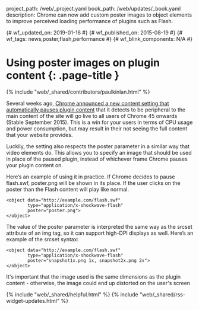 project_path: /web/_project.yaml
book_path: /web/updates/_book.yaml
description: Chrome can now add custom poster images to object elements to improve perceived loading performance of plugins such as Flash.

{# wf_updated_on: 2019-01-16 #}
{# wf_published_on: 2015-08-19 #}
{# wf_tags: news,poster,flash,performance #}
{# wf_blink_components: N/A #}


# Using poster images on plugin content {: .page-title }

{% include "web/_shared/contributors/paulkinlan.html" %}



Several weeks ago, [Chrome announced a new content setting that automatically pauses plugin content](http://chrome.blogspot.com/2015/06/better-battery-life-for-your-laptop.html)
that it detects to be peripheral to the main content of the site will go live to all users of Chrome 45 onwards (Stable September 2015).
This is a win for your users in terms of CPU usage and power consumption, but may result in their not seeing the full content
that your website provides.

Luckily, the setting also respects the poster parameter in a similar way that video elements do.
This allows you to specify an image that should be used in place of the paused plugin, instead of
whichever frame Chrome pauses your plugin content on.

Here’s an example of using it in practice. If Chrome decides to pause flash.swf, poster.png
will be shown in its place. If the user clicks on the poster than the Flash content will
play like normal.


    <object data="http://example.com/flash.swf"  
            type="application/x-shockwave-flash"
            poster="poster.png">
    </object>
    

The value of the poster parameter is interpreted the same way as the srcset attribute of an img tag,
so it can support high-DPI displays as well. Here’s an example of the srcset syntax:


    <object data="http://example.com/flash.swf"  
            type="application/x-shockwave-flash"
            poster="snapshot1x.png 1x, snapshot2x.png 2x">
    </object>
    

It's important that the image used is the same dimensions as the plugin content - otherwise,
the image could end up distorted on the user's screen



{% include "web/_shared/helpful.html" %}
{% include "web/_shared/rss-widget-updates.html" %}
